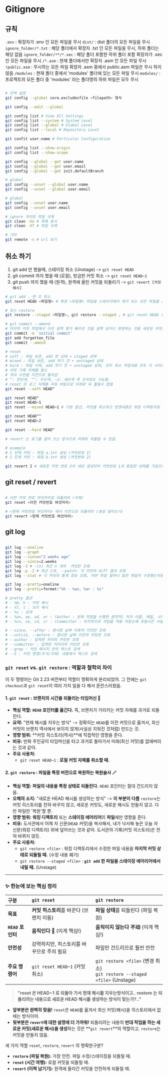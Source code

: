 # Gitignore

## 규칙

`.env` : 확장자가 .env 인 모든 파일을 무시
`dist/` : dist 폴더의 모든 파일을 무시
`ignore_folder/*.txt` : 해당 폴더에서 확장자 .txt 인 모든 파일을 무시, 하위 폴더는 해당 없음
`ignore_folder/**/*.sec` : 해당 폴더 포함한 하위 폴더 포함 확장자가 .sec 인 모든 파일을 무시
`/*.asm` : 현재 폴더에서만 확장자 .asm 인 모든 파일 무시
`!public.asm` : 무시하는 모든 파일 확장자 .asm 중에서 public.asm 파일은 무시 하지 않음
`/modules` : 현재 폴더 중에서 'modules' 폴더에 있는 모든 파일 무시
`modules/` : 프로젝트의 모든 폴더 중 'modules' 라는 폴더명의 하위 파일은 모두 무시

```bash

# 전역 설정
git config --global core.excludesfile <filepath> 형식

```

```bash
git config --edit --global

git config list # View All Settings
git config list --system # System Level
git config list --global # Global Level
git config list --local # Repository Level

git confit user.name # Particular Configuration

git config list --show-origin
git config list --show-scope

git config --global --get user.name
git config --global --get user.email
git config --global --get init.defaultBranch

# global
git config --unset --global user.name
git config --unset --global user.email

# global
git config --unset user.name
git config --unset user.email

# ignore 처리된 파일 삭제
git clean -Xn # 목록 표시
git clean -Xf # 파일 삭제

# 기타
git remote -v # url 보기
```

## 취소 하기

1. git add 만 했을때,  스테이징 취소 (Unstage) -> `git reset HEAD`
2. git commit 까지 했을 때 (로컬), 방금한 커밋 취소 -> `git reset HEAD~1`
3. git push 까지 했을 때 (원격), 원격에 올린 커밋을 되돌리기 -> `git revert [커밋 해시]`

```bash
# git add . 한 것 취소
git reset HEAD <파일명> # 특정 <파일명> 파일을 스테이지에서 제거 또는 모든 파일을 스테이지에서 제거 이때 <파일명> 은 생략

# 또는 restore
git restore --staged <파일명>, git restore --staged . # git reset HEAD 추천 함.

# git commit --amend
# 마지막 커밋 작업에서 아주 살짝 뭔가 빠뜨린 것을 살짝 넣거나 변경하는 것을 새로운 커밋을 만들지 않을때 즉 간단한 수정작업 커밋
git commit -m 'initial commit'
git add forgetten_file
git commit --amend

# reset
# soft : 파일 보존, add 한 상태 + staged 상태
# mixed : 파일 보존, add 하기 전 + unstaged 상태
# hard : 파일 삭제, add 하기 전 + unstaged 상태, 모두 취소 작업내용 모두 다 사라짐으로 위험함.
# 커밋 기록 자체를 말소
# 꺽쇠 수만큼 이전으로 돌아감
# ^: 한단계, ^^: 두단계, ~3: 세단계 즉 숫자로도 가능함.
# reset 은 로그 자체를 지워 버림으로 미래로 되 돌릴수 없음
git reset --soft HEAD^

git reset HEAD^
git reset HEAD~1
git reset --mixed HEAD~1 # 기본 옵션, 커밋을 취소하고 변경내용은 워킹 디렉토리로 되돌림, add 하기전 상태로 돌아감.

git reset HEAD^^
git reset HEAD~2

git reset --hard HEAD^

# revert 는 로그를 덮어 쓰는 방식으로 미래로 되돌릴 수 있음.

# example
# 1 단계 커밋 : 파일 a.txt 생성 (커밋번호 1)
# 2 단계 커밋 : 파일 b.txt 생성 (커밋번호 2)

git revert 2 # 새로운 커밋 번호 3이 새로 생성되어 커밋번호 1과 동일한 상태를 가짐으로


```

## git reset / revert

```bash

# 이전 커밋 번호 여섯자리로 되돌려라 (삭제)
git reset <이전 커밋번호 여섯자리>

# <현재 커밋번호 여섯자리> 에서 이전으로 되돌려라 (생성 덮어쓰기)
git revert <현재 커밋번호 여섯자리>

```

## git log

```bash

git log --oneline
git log --graph
git log --since="2 weeks age"
git log --since=2.weeks
git log -3 # -(n) 최근 n 개의  커밋만 조회
git log -p -2 # 최근 2개, --patch: 각 커밋의 diff 결과 조회
git log --stat # 각 커밋의 통계 정보 조회, 어떤 파일 얼마나 많은 파일이 수정됐는지등의 정보 조회

git log --pretty=oneline
git log --pretty=format:"%h - %an, %ar : %s"

# pretty 옵션
# - %H, h : 커밋 해시
# - %T, t : 트리 해시
# - %s : 요약
# - %an, ae, ad, ar : (Author : 원래 작업을 수행한 원작자) 저자 이름, 메일, 시각, 상대적 시각
# - %cn, ce, cd, cr : (Committer : 마지막으로 작업을 적용 저장소에 포함시킨 사람) 커밋한 이 이름, 메일, 시각, 상대적 시각

# --since, --after : 명시한 날짜 이후의 커밋만 조회
# --untile, --before : 명시한 날짜 이전의 커밋한 조회
# --author : 입력한 저자의 커밋만 조회
# --committer : 입력한 커미터의 커밋만 조회
# --grep : 커밋 메시지 안의 텍스트 검색
# --S : 커밋 변경(추가/삭제) 내용에서 텍스트 검색

```

### `git reset` vs. `git restore` : 역할과 철학의 차이

이 두 명령어는 Git 2.23 버전부터 역할이 명확하게 분리되었어. 그 전에는 `git checkout`과 `git reset`이 여러 가지 일을 다 해서 혼란스러웠음.

#### 1. `git reset` : 브랜치의 시간을 되돌리는 타임머신 🚀

*   **핵심 역할:** **`HEAD` 포인터를 옮긴다.** 즉, 브랜치가 가리키는 커밋 자체를 과거로 되돌린다.
*   **요약:** "현재 해시를 지우는 방식" -> 정확히는 `HEAD`를 이전 커밋으로 옮겨서, 최신 커밋이 브랜치 역사에서 보이지 않게(사실상 지워진 것처럼) 만드는 것.
*   **영향 범위:** **커밋 히스토리(역사)**에 직접적인 영향을 준다.
*   **비유:** 만화 주인공이 타임머신을 타고 과거로 돌아가서 미래(최신 커밋)를 없애버리는 것과 같아.
*   **주요 사용처:**
    *   `git reset HEAD~1` : **로컬 커밋 자체를 취소할 때.**

#### 2. `git restore` : 파일을 특정 버전으로 복원하는 복원술사 🪄

*   **핵심 역할:** **파일의 내용을 특정 상태로 되돌린다.** `HEAD` 포인터는 절대 건드리지 않음.
*   **오해의 소지:** "새로운 HEAD 해시를 생성하는 방식" -> **이 부분이 다름** `restore`는 커밋 히스토리를 전혀 바꾸지 않고, 새로운 커밋도, 새로운 해시도 만들지 않고. 다만 파일만 '복원'할 뿐.
*   **영향 범위:** **워킹 디렉토리** 또는 **스테이징 에어리어**의 **파일**에만 영향을 준다.
*   **비유:** 도서관에서 어제 자 신문(`HEAD` 커밋)을 복사해서, 내가 낙서해 놓은 오늘 자 신문(워킹 디렉토리) 위에 덮어쓰는 것과 같아. 도서관의 기록(커밋 히스토리)은 전혀 바뀌지 않듯.
*   **주요 사용처:**
    *   `git restore <file>` : 워킹 디렉토리에서 수정한 파일 내용을 **마지막 커밋 상태로 되돌릴 때.** (수정 내용 폐기)
    *   `git restore --staged <file>` : **`git add` 한 파일을 스테이징 에어리어에서 내릴 때.** (Unstage)

---

### ✨ 한눈에 보는 핵심 정리

| 구분              | `git reset`                               | `git restore`                                                                 |
| :---------------- | :---------------------------------------- | :---------------------------------------------------------------------------- |
| **목표**          | **커밋 히스토리**를 바꾼다 (브랜치 이동)  | **파일 상태**를 되돌린다 (파일 복원)                                          |
| **`HEAD` 포인터** | **움직인다 🚀** (이게 핵심!)               | **움직이지 않는다 不动** (이게 핵심!)                                         |
| **안전성**        | 강력하지만, 히스토리를 바꾸므로 주의 필요 | 파일만 건드리므로 훨씬 안전                                                   |
| **주요 명령어**   | `git reset HEAD~1` (커밋 취소)            | `git restore <file>` (변경 취소) <br> `git restore --staged <file>` (Unstage) |

> **"reset 은 HEAD~1 로 되돌아 가서 현재 해시를 지우는방식이고.. restore 는 되돌리려는 내용으로 새로운 HEAD 해시를 생성하는 방식이 맞는가?.."**

*   **앞부분은 완벽히 맞음!** `reset`은 `HEAD`를 옮겨서 최신 커밋(해시)을 히스토리에서 없애는 방식이야.
*   **뒷부분은 `revert`에 대한 설명에 더 가까워!** 되돌리려는 내용의 **반대 작업을 하는 새로운 커밋(새로운 해시)을 생성**하는 것은 **`git revert`**의 역할이고. `restore`는 커밋을 만들지 않음.

세 가지 역할 `reset`, `restore`, `revert` 의 명확한구분?

*   **`restore` (파일 복원):** 가장 안전. 파일 수정/스테이징을 되돌릴 때.
*   **`reset` (시간 여행):** 로컬 커밋을 되돌릴 때.
*   **`revert` (이력 남기기):** 원격에 올라간 커밋을 안전하게 되돌릴 때.
